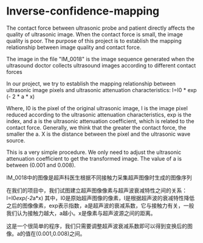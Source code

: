 # Inverse-confidence-mapping
The contact force between ultrasonic probe and patient directly affects the quality of ultrasonic image. When the contact force is small, the image quality is poor. The purpose of this project is to establish the mapping relationship between image quality and contact force.

The image in the file "IM_0018" is the image sequence generated when the ultrasound doctor collects ultrasound images according to different contact forces

In our project, we try to establish the mapping relationship between ultrasonic image pixels and ultrasonic attenuation characteristics: I=I0 * exp (- 2 * a * x)

Where, I0 is the pixel of the original ultrasonic image, I is the image pixel reduced according to the ultrasonic attenuation characteristics, exp is the index, and a is the ultrasonic attenuation coefficient, which is related to the contact force. Generally, we think that the greater the contact force, the smaller the a. X is the distance between the pixel and the ultrasonic wave source.

This is a very simple procedure. We only need to adjust the ultrasonic attenuation coefficient to get the transformed image. The value of a is between (0.001 and 0.008).

IM_0018中的图像是超声科医生根据不同接触力采集超声图像时生成的图像序列

在我们的项目中，我们试图建立超声图像像素与超声波衰减特性之间的关系：I=I0*exp(-2*a*x)
其中，I0是原始超声图像的像素，I是根据超声波的衰减特性降低之后的图像像素，exp表示指数，a是超声波的衰减系数，它与接触力有关，一般我们认为接触力越大，a越小。x是像素与超声波源之间的距离。

这是一个很简单的程序，我们只需要调整超声波衰减系数即可以得到变换后的图像。a的值在(0.001,0.008)之间。
